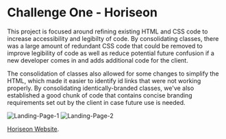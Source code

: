 # Challenge One - Horiseon

This project is focused around refining existing HTML and CSS code to increase accessibility and legibilty of code. By consolidating classes, there was a large amount of redundant CSS code that could be removed to improve legibility of code as well as reduce potential future confusion if a new developer comes in and adds additional code for the client.

The consolidation of classes also allowed for some changes to simplify the HTML, which made it easier to identify id links that were not working properly. By consolidating identically-branded classes, we've also established a good chunk of code that contains concise branding requirements set out by the client in case future use is needed.

![Landing-Page-1](https://user-images.githubusercontent.com/92394725/142776814-e5781fb1-bb1b-41a9-bf01-74afcb46a75c.png)
![Landing-Page-2](https://user-images.githubusercontent.com/92394725/142776816-58770ba3-b484-4a47-a6c4-da2f9239f66b.png)

[Horiseon Website](https://adifontaine.github.io/Challenge-one-Horiseon/).

